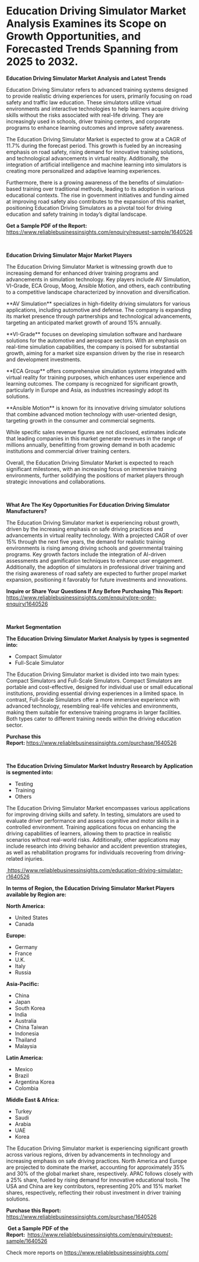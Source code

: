 <p><h1>Education Driving Simulator Market Analysis Examines its Scope on Growth Opportunities, and Forecasted Trends Spanning from 2025 to 2032.</h1></p><p><strong>Education Driving Simulator Market Analysis and Latest Trends</strong></p>
<p><p>Education Driving Simulator refers to advanced training systems designed to provide realistic driving experiences for users, primarily focusing on road safety and traffic law education. These simulators utilize virtual environments and interactive technologies to help learners acquire driving skills without the risks associated with real-life driving. They are increasingly used in schools, driver training centers, and corporate programs to enhance learning outcomes and improve safety awareness.</p><p>The Education Driving Simulator Market is expected to grow at a CAGR of 11.7% during the forecast period. This growth is fueled by an increasing emphasis on road safety, rising demand for innovative training solutions, and technological advancements in virtual reality. Additionally, the integration of artificial intelligence and machine learning into simulators is creating more personalized and adaptive learning experiences. </p><p>Furthermore, there is a growing awareness of the benefits of simulation-based training over traditional methods, leading to its adoption in various educational contexts. The rise in government initiatives and funding aimed at improving road safety also contributes to the expansion of this market, positioning Education Driving Simulators as a pivotal tool for driving education and safety training in today’s digital landscape.</p></p>
<p><strong>Get a Sample PDF of the Report:&nbsp;</strong> <a href="https://www.reliablebusinessinsights.com/enquiry/request-sample/1640526?utm_campaign=2298&utm_medium=2&utm_source=Github&utm_content=ia&utm_term=30032025&utm_id=education-driving-simulator">https://www.reliablebusinessinsights.com/enquiry/request-sample/1640526</a></p>
<p>&nbsp;</p>
<p><strong>Education Driving Simulator Major Market Players</strong></p>
<p><p>The Education Driving Simulator Market is witnessing growth due to increasing demand for enhanced driver training programs and advancements in simulation technology. Key players include AV Simulation, VI-Grade, ECA Group, Moog, Ansible Motion, and others, each contributing to a competitive landscape characterized by innovation and diversification.</p><p>**AV Simulation** specializes in high-fidelity driving simulators for various applications, including automotive and defense. The company is expanding its market presence through partnerships and technological advancements, targeting an anticipated market growth of around 15% annually. </p><p>**VI-Grade** focuses on developing simulation software and hardware solutions for the automotive and aerospace sectors. With an emphasis on real-time simulation capabilities, the company is poised for substantial growth, aiming for a market size expansion driven by the rise in research and development investments.</p><p>**ECA Group** offers comprehensive simulation systems integrated with virtual reality for training purposes, which enhances user experience and learning outcomes. The company is recognized for significant growth, particularly in Europe and Asia, as industries increasingly adopt its solutions.</p><p>**Ansible Motion** is known for its innovative driving simulator solutions that combine advanced motion technology with user-oriented design, targeting growth in the consumer and commercial segments. </p><p>While specific sales revenue figures are not disclosed, estimates indicate that leading companies in this market generate revenues in the range of millions annually, benefitting from growing demand in both academic institutions and commercial driver training centers. </p><p>Overall, the Education Driving Simulator Market is expected to reach significant milestones, with an increasing focus on immersive training environments, further solidifying the positions of market players through strategic innovations and collaborations.</p></p>
<p>&nbsp;</p>
<p><strong>What Are The Key Opportunities For Education Driving Simulator Manufacturers?</strong></p>
<p><p>The Education Driving Simulator market is experiencing robust growth, driven by the increasing emphasis on safe driving practices and advancements in virtual reality technology. With a projected CAGR of over 15% through the next five years, the demand for realistic training environments is rising among driving schools and governmental training programs. Key growth factors include the integration of AI-driven assessments and gamification techniques to enhance user engagement. Additionally, the adoption of simulators in professional driver training and the rising awareness of road safety are expected to further propel market expansion, positioning it favorably for future investments and innovations.</p></p>
<p><strong>Inquire or Share Your Questions If Any Before Purchasing This Report:</strong> <a href="https://www.reliablebusinessinsights.com/enquiry/pre-order-enquiry/1640526?utm_campaign=2298&utm_medium=2&utm_source=Github&utm_content=ia&utm_term=30032025&utm_id=education-driving-simulator">https://www.reliablebusinessinsights.com/enquiry/pre-order-enquiry/1640526</a></p>
<p>&nbsp;</p>
<p><strong>Market Segmentation</strong></p>
<p><strong>The Education Driving Simulator Market Analysis by types is segmented into:</strong></p>
<p><ul><li>Compact Simulator</li><li>Full-Scale Simulator</li></ul></p>
<p><p>The Education Driving Simulator market is divided into two main types: Compact Simulators and Full-Scale Simulators. Compact Simulators are portable and cost-effective, designed for individual use or small educational institutions, providing essential driving experiences in a limited space. In contrast, Full-Scale Simulators offer a more immersive experience with advanced technology, resembling real-life vehicles and environments, making them suitable for extensive training programs in larger facilities. Both types cater to different training needs within the driving education sector.</p></p>
<p><strong>Purchase this Report:&nbsp;</strong><a href="https://www.reliablebusinessinsights.com/purchase/1640526?utm_campaign=2298&utm_medium=2&utm_source=Github&utm_content=ia&utm_term=30032025&utm_id=education-driving-simulator">https://www.reliablebusinessinsights.com/purchase/1640526</a></p>
<p>&nbsp;</p>
<p><strong>The Education Driving Simulator Market Industry Research by Application is segmented into:</strong></p>
<p><ul><li>Testing</li><li>Training</li><li>Others</li></ul></p>
<p><p>The Education Driving Simulator Market encompasses various applications for improving driving skills and safety. In testing, simulators are used to evaluate driver performance and assess cognitive and motor skills in a controlled environment. Training applications focus on enhancing the driving capabilities of learners, allowing them to practice in realistic scenarios without real-world risks. Additionally, other applications may include research into driving behavior and accident prevention strategies, as well as rehabilitation programs for individuals recovering from driving-related injuries.</p></p>
<p><a href="https://www.reliablebusinessinsights.com/education-driving-simulator-r1640526?utm_campaign=2298&utm_medium=2&utm_source=Github&utm_content=ia&utm_term=30032025&utm_id=education-driving-simulator">&nbsp;https://www.reliablebusinessinsights.com/education-driving-simulator-r1640526</a></p>
<p><strong>In terms of Region, the Education Driving Simulator Market Players available by Region are:</strong></p>
<p>
    <p> <strong> North America: </strong>
        <ul>
            <li>United States</li>
            <li>Canada</li>
        </ul>
        </p> 
    <p> <strong> Europe: </strong>
        <ul>
            <li>Germany</li>
            <li>France</li>
            <li>U.K.</li>
            <li>Italy</li>
            <li>Russia</li>
        </ul>
        </p> 
    <p> <strong> Asia-Pacific: </strong>
        <ul>
            <li>China</li>
            <li>Japan</li>
            <li>South Korea</li>
            <li>India</li>
            <li>Australia</li>
            <li>China Taiwan</li>
            <li>Indonesia</li>
            <li>Thailand</li>
            <li>Malaysia</li>
        </ul>
        </p> 
    <p> <strong> Latin America: </strong>
        <ul>
            <li>Mexico</li>
            <li>Brazil</li>
            <li>Argentina Korea</li>
            <li>Colombia</li>
        </ul>
        </p> 
    <p> <strong> Middle East & Africa: </strong>
        <ul>
            <li>Turkey</li>
            <li>Saudi</li>
            <li>Arabia</li>
            <li>UAE</li>
            <li>Korea</li>
        </ul>
    </p>
    </p>
<p><p>The Education Driving Simulator market is experiencing significant growth across various regions, driven by advancements in technology and increasing emphasis on safe driving practices. North America and Europe are projected to dominate the market, accounting for approximately 35% and 30% of the global market share, respectively. APAC follows closely with a 25% share, fueled by rising demand for innovative educational tools. The USA and China are key contributors, representing 20% and 15% market shares, respectively, reflecting their robust investment in driver training solutions.</p></p>
<p><strong>Purchase this Report: </strong><a href="https://www.reliablebusinessinsights.com/purchase/1640526?utm_campaign=2298&utm_medium=2&utm_source=Github&utm_content=ia&utm_term=30032025&utm_id=education-driving-simulator">https://www.reliablebusinessinsights.com/purchase/1640526</a></p>
<p>&nbsp;<strong>Get a Sample PDF of the Report:&nbsp;&nbsp;</strong><a href="https://www.reliablebusinessinsights.com/enquiry/request-sample/1640526?utm_campaign=2298&utm_medium=2&utm_source=Github&utm_content=ia&utm_term=30032025&utm_id=education-driving-simulator">https://www.reliablebusinessinsights.com/enquiry/request-sample/1640526</a></p>
<p><strong></strong></p>
<p>Check more reports on <a href="https://www.reliablebusinessinsights.com/?utm_campaign=2298&utm_medium=2&utm_source=Github&utm_content=ia&utm_term=30032025&utm_id=education-driving-simulator">https://www.reliablebusinessinsights.com/</a></p>